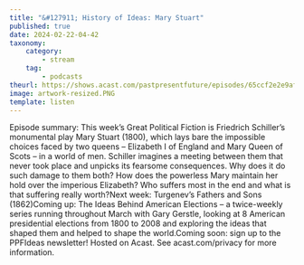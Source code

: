```yaml
---
title: "&#127911; History of Ideas: Mary Stuart"
published: true
date: 2024-02-22-04-42
taxonomy:
    category:
        - stream
    tag:
        - podcasts
theurl: https://shows.acast.com/pastpresentfuture/episodes/65ccf2e2e9af7100179cf3e9
image: artwork-resized.PNG
template: listen
---
```


Episode summary: This week&rsquo;s Great Political Fiction is Friedrich Schiller&rsquo;s monumental play Mary Stuart (1800), which lays bare the impossible choices faced by two queens &ndash; Elizabeth I of England and Mary Queen of Scots &ndash; in a world of men. Schiller imagines a meeting between them that never took place and unpicks its fearsome consequences. Why does it do such damage to them both? How does the powerless Mary maintain her hold over the imperious Elizabeth? Who suffers most in the end and what is that suffering really worth?Next week: Turgenev&rsquo;s Fathers and Sons (1862)Coming up: The Ideas Behind American Elections &ndash; a twice-weekly series running throughout March with Gary Gerstle, looking at 8 American presidential elections from 1800 to 2008 and exploring the ideas that shaped them and helped to shape the world.Coming soon: sign up to the PPFIdeas newsletter! Hosted on Acast. See acast.com/privacy for more information.
